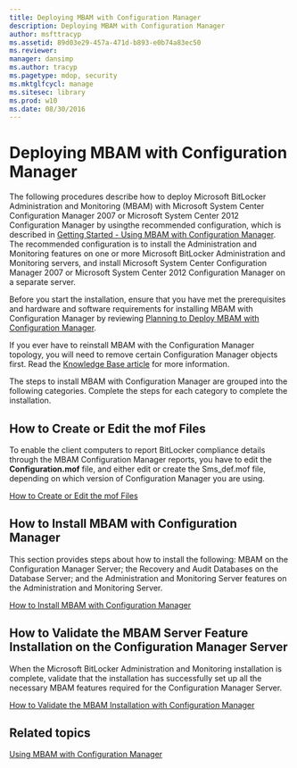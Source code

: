 ```yaml
---
title: Deploying MBAM with Configuration Manager
description: Deploying MBAM with Configuration Manager
author: msfttracyp
ms.assetid: 89d03e29-457a-471d-b893-e0b74a83ec50
ms.reviewer: 
manager: dansimp
ms.author: tracyp
ms.pagetype: mdop, security
ms.mktglfcycl: manage
ms.sitesec: library
ms.prod: w10
ms.date: 08/30/2016
---
```



# Deploying MBAM with Configuration Manager


The following procedures describe how to deploy Microsoft BitLocker Administration and Monitoring (MBAM) with Microsoft System Center Configuration Manager 2007 or Microsoft System Center 2012 Configuration Manager by usingthe recommended configuration, which is described in [Getting Started - Using MBAM with Configuration Manager](getting-started---using-mbam-with-configuration-manager.md). The recommended configuration is to install the Administration and Monitoring features on one or more Microsoft BitLocker Administration and Monitoring servers, and install Microsoft System Center Configuration Manager 2007 or Microsoft System Center 2012 Configuration Manager on a separate server.

Before you start the installation, ensure that you have met the prerequisites and hardware and software requirements for installing MBAM with Configuration Manager by reviewing [Planning to Deploy MBAM with Configuration Manager](planning-to-deploy-mbam-with-configuration-manager-2.md).

If you ever have to reinstall MBAM with the Configuration Manager topology, you will need to remove certain Configuration Manager objects first. Read the [Knowledge Base article](https://go.microsoft.com/fwlink/?LinkId=286306) for more information.

The steps to install MBAM with Configuration Manager are grouped into the following categories. Complete the steps for each category to complete the installation.

## How to Create or Edit the mof Files


To enable the client computers to report BitLocker compliance details through the MBAM Configuration Manager reports, you have to edit the **Configuration.mof** file, and either edit or create the Sms\_def.mof file, depending on which version of Configuration Manager you are using.

[How to Create or Edit the mof Files](how-to-create-or-edit-the-mof-files.md)

## How to Install MBAM with Configuration Manager


This section provides steps about how to install the following: MBAM on the Configuration Manager Server; the Recovery and Audit Databases on the Database Server; and the Administration and Monitoring Server features on the Administration and Monitoring Server.

[How to Install MBAM with Configuration Manager](how-to-install-mbam-with-configuration-manager.md)

## How to Validate the MBAM Server Feature Installation on the Configuration Manager Server


When the Microsoft BitLocker Administration and Monitoring installation is complete, validate that the installation has successfully set up all the necessary MBAM features required for the Configuration Manager Server.

[How to Validate the MBAM Installation with Configuration Manager](how-to-validate-the-mbam-installation-with-configuration-manager.md)

## Related topics


[Using MBAM with Configuration Manager](using-mbam-with-configuration-manager.md)

 

 





